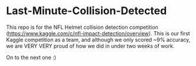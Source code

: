 # Last-Minute-Collision-Detected

This repo is for the NFL Helmet collision detection competition (https://www.kaggle.com/c/nfl-impact-detection/overview). This is our first Kaggle competition as a team, and although we only scored ~9% accuracy, we are VERY VERY proud of how we did in under two weeks of work. 

On to the next one :)
